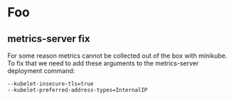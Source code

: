 # Foo

## metrics-server fix

For some reason metrics cannot be collected out of the box with minikube.
To fix that we need to add these arguments to the metrics-server deployment command:

```
--kubelet-insecure-tls=true
--kubelet-preferred-address-types=InternalIP
```
